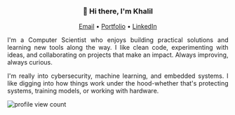 <div align="center">
  <h3>👋 Hi there, I'm Khalil</h3>
  
  <p>
    <a href="mailto:kek.barid.01@gmail.com">Email</a> •
    <a href="https://www.linkedin.com/in/khalil002/">Portfolio</a> •
    <a href="https://www.linkedin.com/in/khalil002/">LinkedIn</a>
  </p>
</div>

<div align="justify">
  <p>
    I'm a Computer Scientist who enjoys building practical solutions and learning new tools along the way. I like clean code, experimenting with ideas, and collaborating on projects that make an impact. Always improving, always curious. 
  </p>

  <p> 
    I'm really into cybersecurity, machine learning, and embedded systems. I like digging into how things work under the hood-whether that's protecting systems, training models, or working with hardware.
  </p>
  
  ![profile view count](https://komarev.com/ghpvc/?username=khalil002)
</div>
